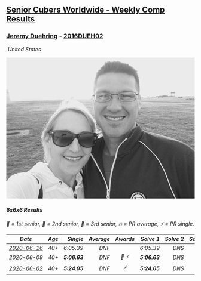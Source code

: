 <style>table {white-space: nowrap;}</style>
<link rel="stylesheet" type="text/css" href="/scw-comp/css/flags.css" />

## [Senior Cubers Worldwide - Weekly Comp Results](/scw-comp/results/)
### [Jeremy Duehring](README.md) - [2016DUEH02](https://www.worldcubeassociation.org/persons/2016DUEH02?event=666)

<i class="flag flag-US" />&nbsp;United States

![Jeremy Duehring](1481070529.jpg)

#### 6x6x6 Results

<span style="white-space: nowrap;">🥇 = 1st senior</span>, <span style="white-space: nowrap;">🥈 = 2nd senior</span>, <span style="white-space: nowrap;">🥉 = 3rd senior</span>, <span style="white-space: nowrap;">🔥 = PR average</span>, <span style="white-space: nowrap;">⚡ = PR single</span>.

| Date | Age | Single | Average | Awards | Solve 1 | Solve 2 | Solve 3 | Video |
| :--: | :--: | --: | --: | :--: | --: | --: | --: | :-- |
| [2020-06-16](../../results/2020-06-16/666.md) | 40+ | 6:05.39 | DNF |  | 6:05.39 | DNS | DNS | [Desktop](https://www.facebook.com/jeremy.duehring/videos/10160135294342846) / [Mobile](https://m.facebook.com/jeremy.duehring/videos/10160135294342846) |
| [2020-06-09](../../results/2020-06-09/666.md) | 40+ | **5:06.63** | DNF | 🥉 ⚡ | **5:06.63** | DNS | DNS | [Desktop](https://www.facebook.com/jeremy.duehring/videos/10160093205957846) / [Mobile](https://m.facebook.com/jeremy.duehring/videos/10160093205957846) |
| [2020-06-02](../../results/2020-06-02/666.md) | 40+ | **5:24.05** | DNF | ⚡ | **5:24.05** | DNS | DNS | [Desktop](https://www.facebook.com/jeremy.duehring/videos/10160075205387846) / [Mobile](https://m.facebook.com/jeremy.duehring/videos/10160075205387846) |


<!-- Global site tag (gtag.js) - Google Analytics -->
<script async src="https://www.googletagmanager.com/gtag/js?id=UA-86348435-3"></script>
<script>window.dataLayer = window.dataLayer || []; function gtag() {dataLayer.push(arguments);} gtag('js', new Date()); gtag('config', 'UA-86348435-3');</script>
